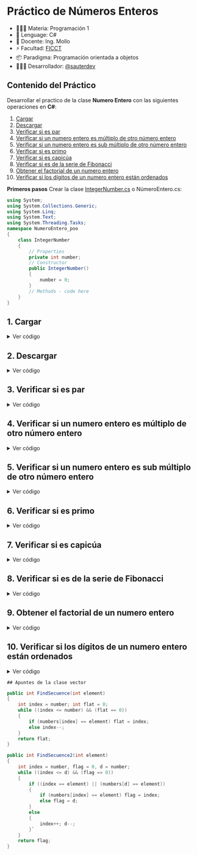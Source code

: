 # Práctico de Números Enteros

- 🧑🏻‍💻 Materia: Programación 1
- 🚀 Lenguage: C#
- 💅 Docente: Ing. Mollo
- ⚡️ Facultad: [FICCT](https://www.facebook.com/FICCTUAGRMOFICIAL)
- 📦 Paradigma: Programación orientada a objetos
- 🧑🏻‍💻 Desarrollador: [@sauterdev](https://github.com/LuiSauter)

## Contenido del Práctico
Desarrollar el practico de la clase **Numero Entero** con las siguientes operaciones
en **C#**:
1. [Cargar](#1-cargar)
2. [Descargar](#2-descargar)
3. [Verificar si es par](#3-verificar-si-es-par)
4. [Verificar si un numero entero es múltiplo de otro número entero](#4-verificar-si-un-numero-entero-es-múltiplo-de-otro-número-entero)
5. [Verificar si un numero entero es sub múltiplo de otro número entero](#5-verificar-si-un-numero-entero-es-sub-múltiplo-de-otro-número-entero)
6. [Verificar si es primo](#6-verificar-si-es-primo)
7. [Verificar si es capicúa](#7-verificar-si-es-capicúa)
8. [Verificar si es de la serie de Fibonacci](#8-verificar-si-es-de-la-serie-de-fibonacci)
9. [Obtener el factorial de un numero entero](#9-obtener-el-factorial-de-un-numero-entero)
10. [Verificar si los dígitos de un numero entero están ordenados](#10-verificar-si-los-dígitos-de-un-numero-entero-están-ordenados)

**Primeros pasos**
Crear la clase [IntegerNumber.cs](https://github.com/codeficct/numeros-enteros-poo/blob/main/IntegerNumber.cs) o NúmeroEntero.cs:
```csharp
using System;
using System.Collections.Generic;
using System.Linq;
using System.Text;
using System.Threading.Tasks;
namespace NumeroEntero_poo
{
    class IntegerNumber
    {
        // Properties
        private int number;
        // Constructor
        public IntegerNumber()
        {
            number = 0;
        }
        // Methods - code here
    }
}
```
## 1. Cargar

<details>
  <summary>Ver código</summary>

```csharp
namespace NumeroEntero_poo
{
    class IntegerNumber
    {
        // Properties
        private int number;
        // Constructor
        public IntegerNumber()
        {
            number = 0;
        }
        // Methods - Cargar
        public void setNumber(int value)
        {
            number = value;
        }
    }
}
```

</details>

## 2. Descargar

<details>
  <summary>Ver código</summary>

```csharp
namespace NumeroEntero_poo
{
    class IntegerNumber
    {
        // Properties
        private int number;
        // Constructor
        public IntegerNumber()
        {
            number = 0;
        }
        // Methods - Descargar
        public int getNumber()
        {
            return number;
        }
    }
}
```

</details>

## 3. Verificar si es par

<details>
  <summary>Ver código</summary>

```csharp
namespace NumeroEntero_poo
{
    class IntegerNumber
    {
        // Properties
        private int number;
        // Constructor
        public IntegerNumber()
        {
            number = 0;
        }
        // Methods - Verificar si es Par
        public bool isEven()
        {
            return number % 2 == 0;
        }
    }
}
```

</details>

## 4. Verificar si un numero entero es múltiplo de otro número entero

<details>
  <summary>Ver código</summary>

```csharp
namespace NumeroEntero_poo
{
    class IntegerNumber
    {
        // Properties
        private int number;
        // Constructor
        public IntegerNumber()
        {
            number = 0;
        }
        // Methods - Verificar si es multiplo de otro numero entero
        public bool isMultiple(int multiple)
        {
            return number % multiple == 0;
        }
    }
}
```

</details>

## 5. Verificar si un numero entero es sub múltiplo de otro número entero

<details>
  <summary>Ver código</summary>

```csharp
namespace NumeroEntero_poo
{
    class IntegerNumber
    {
        // Properties
        private int number;
        // Constructor
        public IntegerNumber()
        {
            number = 0;
        }
        // Methods - Verificar si es sub-multiplo de otro numero entero
        public bool isMultiple(int multiple)
        {
            return number % multiple == 0;
        }

        public bool isSubMultiple()
        {
            int index = 0;
            bool result = false;
            for (index = 1; index <= number; index++)
                if (isMultiple(index)) result = true;
            return result;
        }
    }
}
```

</details>

## 6. Verificar si es primo

<details>
  <summary>Ver código</summary>

```csharp
namespace NumeroEntero_poo
{
    class IntegerNumber
    {
        // Properties
        private int number;
        // Constructor
        public IntegerNumber()
        {
            number = 0;
        }
        // Methods - Verificar si es Primo
        public bool isPrime()
        {
            int index;
            double half = Math.Sqrt(number);
            for (index = 2; index <= half; index++)
            {
                if (number % index == 0) return false;
            }
            return number > 1;
        }
    }
}
```

</details>

## 7. Verificar si es capicúa

<details>
  <summary>Ver código</summary>

```csharp
namespace NumeroEntero_poo
{
    class IntegerNumber
    {
        // Properties
        private int number;
        // Constructor
        public IntegerNumber()
        {
            number = 0;
        }
        // Methods - Verificar si es capicúa o palindromo
         public int reverseInteger()
        {
            int num, digit, result = 0;
            num = number;
            while (num > 0)
            {
                digit = num % 10;
                result = (result * 10) + digit;
                num = num / 10;
            }
            return result;
        }

        public bool isPalindrome()
        {
            return reverseInteger() == number;
        }
    }
}
```

</details>

## 8. Verificar si es de la serie de Fibonacci

<details>
  <summary>Ver código</summary>

```csharp
namespace NumeroEntero_poo
{
    class IntegerNumber
    {
        // Properties
        private int number;
        // Constructor
        public IntegerNumber()
        {
            number = 0;
        }
        // Methods - Verificar si pertenece a Fibonacci
        public bool checkIfIsFibonacci(int a = 0, int b = 1)
        {
            if (number == 0 || number == 1) return true;
            int c = a + b;
            if (c == number) return true;
            else if (c > number) return false;
            return checkIfIsFibonacci(b, c);
        }
    }
}
```

</details>

## 9. Obtener el factorial de un numero entero

<details>
  <summary>Ver código</summary>

```csharp
namespace NumeroEntero_poo
{
    class IntegerNumber
    {
        // Properties
        private int number;
        // Constructor
        public IntegerNumber()
        {
            number = 0;
        }
        // Methods - Obtener el factorial
        public double getFactorial()
        {
            double result = 1;
            int index;
            if (number != 0)
            {
                for (index = Math.Abs(number); index > 1; index--)
                {
                    result = result * index;
                }
                if (number < 0) result = -result;
            }
            return result;
        }
    }
}
```

</details>

## 10. Verificar si los dígitos de un numero entero están ordenados

<details>
  <summary>Ver código</summary>

```csharp
namespace NumeroEntero_poo
{
    class IntegerNumber
    {
        // Properties
        private int number;
        // Constructor
        public IntegerNumber()
        {
            number = 0;
        }
        // Methods - Verificar si los digitos
        // de un número entero estan ordenados
        public bool isOrder()
        {
            int[] numArray = new int[number];
            int digit, clone = number, index = 1, numOrder = 0;
            while (clone > 0)
            {
                digit = clone % 10;
                numArray[index] = digit;
                clone = clone / 10;
                index++;
            }
            Array.Sort(numArray);
            foreach(int value in numArray)
            {
                numOrder = numOrder * 10 + value;
            }
            return number == numOrder;
        }
    }
}
```

</details>


    ## Apuntes de la clase vector

```csharp
public int FindSecuence(int element)
{
    int index = number; int flat = 0;
    while ((index <= number) && (flat == 0))
    {
        if (numbers[index] == element) flat = index;
        else index--;
    }
    return flat;
}

public int FindSecuence2(int element)
{
    int index = number, flag = 0, d = number;
    while ((index <= d) && (flag == 0))
    {
        if ((index == element) || (numbers[d] == element))
        {
            if (numbers[index] == element) flag = index;
            else flag = d;
        }
        else
        {
            index++; d--;
        }`
    }
    return flag;
}

```
